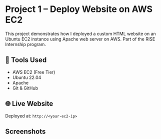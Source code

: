 # Project 1 – Deploy Website on AWS EC2
This project demonstrates how I deployed a custom HTML website on an Ubuntu EC2 instance using Apache web server on AWS. Part of the RISE Internship program.

## 🔧 Tools Used
- AWS EC2 (Free Tier)
- Ubuntu 22.04
- Apache
- Git & GitHub

## 🌐 Live Website
Deployed at: `http://<your-ec2-ip>`

## Screenshots

